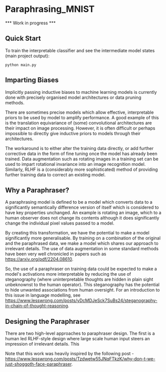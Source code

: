 # Paraphrasing_MNIST
*** Work in progress ***

## Quick Start

To train the interpretable classifier and see the intermediate model states (main project output):

`
python main.py
`

## Imparting Biases

Implicitly passing inductive biases to machine learning models is currently done with precisely organised model architectures or data pruning methods.

There are sometimes precise models which allow effective, interpretable priors to be used by model to amplify performance. A good example of this is the translation equivariance of (some) convolutional architectures are their impact on image processing. However, it is often difficult or perhaps impossible to directly give inductive priors to models through their architectures.

The workaround is to either alter the training data directly, or add further corrective data in the form of fine tuning once the model has already been trained. Data augmentation such as rotating images in a training set can be used to impart rotational invariance into an image recognition model. Similarly, RLHF is a (considerably more sophisticated) method of providing further training data to correct an existing model.

## Why a Paraphraser?

A paraphrasing model is defined to be a model which converts data to a significantly semantically difference version of itself which is considered to have key properties unchanged. An example is rotating an image, which to a human observer does not change its contents although it does significantly change the individual pixel values passed to a model. 

By creating this transformation, we have the potential to make a model significantly more generalisable. By training on a combination of the original and the paraphrased data, we make a model which shares our approach to irrelevant details. The use of data augmentation in some standard methods have been very well chronicled in papers such as https://arxiv.org/pdf/2204.08610.

So, the use of a paraphraser on training data could be expected to make a model's activations more interpretable by reducing the use of steganography (where uninterpretable thoughts are hidden in plain sight unbeknownst to the human operator). This steganography has the potential to hide unwanted associations from human oversight. For an introduction to this issue in language modelling, see https://www.lesswrong.com/posts/yDcMDJeSck7SuBs24/steganography-in-chain-of-thought-reasoning.

## Designing the Paraphraser

There are two high-level approaches to paraphraser design. The first is a human led RLHF-style design where large scale human input steers an impression of irrelevant details. This 

Note that this work was heavily inspired by the following post - https://www.lesswrong.com/posts/Tzdwetw55JNqFTkzK/why-don-t-we-just-shoggoth-face-paraphraser.
